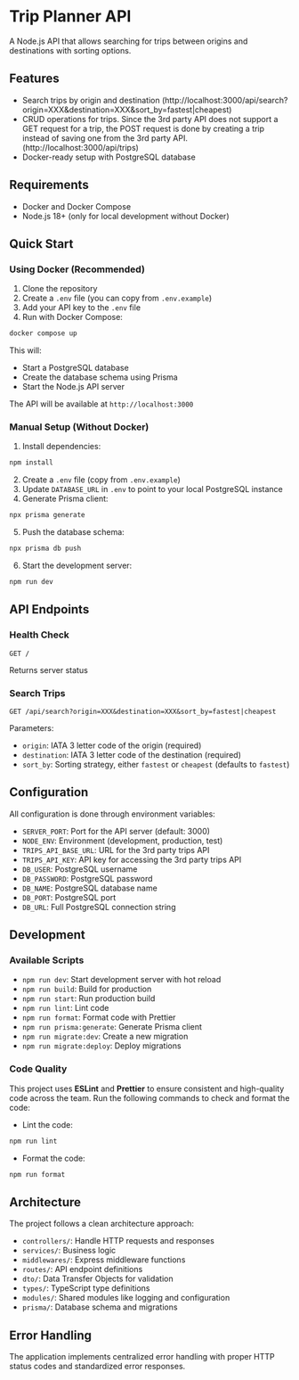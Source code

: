 # Trip Planner API

A Node.js API that allows searching for trips between origins and destinations with sorting options.

## Features

- Search trips by origin and destination (http://localhost:3000/api/search?origin=XXX&destination=XXX&sort_by=fastest|cheapest)
- CRUD operations for trips. Since the 3rd party API does not support a GET request for a trip, the POST request is done by creating a trip instead of saving one from the 3rd party API. (http://localhost:3000/api/trips)
- Docker-ready setup with PostgreSQL database

## Requirements

- Docker and Docker Compose
- Node.js 18+ (only for local development without Docker)

## Quick Start

### Using Docker (Recommended)

1. Clone the repository
2. Create a `.env` file (you can copy from `.env.example`)
3. Add your API key to the `.env` file
4. Run with Docker Compose:

```bash
docker compose up
```

This will:

- Start a PostgreSQL database
- Create the database schema using Prisma
- Start the Node.js API server

The API will be available at `http://localhost:3000`

### Manual Setup (Without Docker)

1. Install dependencies:

```bash
npm install
```

2. Create a `.env` file (copy from `.env.example`)
3. Update `DATABASE_URL` in `.env` to point to your local PostgreSQL instance
4. Generate Prisma client:

```bash
npx prisma generate
```

5. Push the database schema:

```bash
npx prisma db push
```

6. Start the development server:

```bash
npm run dev
```

## API Endpoints

### Health Check

```
GET /
```

Returns server status

### Search Trips

```
GET /api/search?origin=XXX&destination=XXX&sort_by=fastest|cheapest
```

Parameters:

- `origin`: IATA 3 letter code of the origin (required)
- `destination`: IATA 3 letter code of the destination (required)
- `sort_by`: Sorting strategy, either `fastest` or `cheapest` (defaults to `fastest`)

## Configuration

All configuration is done through environment variables:

- `SERVER_PORT`: Port for the API server (default: 3000)
- `NODE_ENV`: Environment (development, production, test)
- `TRIPS_API_BASE_URL`: URL for the 3rd party trips API
- `TRIPS_API_KEY`: API key for accessing the 3rd party trips API
- `DB_USER`: PostgreSQL username
- `DB_PASSWORD`: PostgreSQL password
- `DB_NAME`: PostgreSQL database name
- `DB_PORT`: PostgreSQL port
- `DB_URL`: Full PostgreSQL connection string

## Development

### Available Scripts

- `npm run dev`: Start development server with hot reload
- `npm run build`: Build for production
- `npm run start`: Run production build
- `npm run lint`: Lint code
- `npm run format`: Format code with Prettier
- `npm run prisma:generate`: Generate Prisma client
- `npm run migrate:dev`: Create a new migration
- `npm run migrate:deploy`: Deploy migrations

### Code Quality

This project uses **ESLint** and **Prettier** to ensure consistent and high-quality code across the team. Run the following commands to check and format the code:

- Lint the code:

```bash
npm run lint
```

- Format the code:

```bash
npm run format
```

## Architecture

The project follows a clean architecture approach:

- `controllers/`: Handle HTTP requests and responses
- `services/`: Business logic
- `middlewares/`: Express middleware functions
- `routes/`: API endpoint definitions
- `dto/`: Data Transfer Objects for validation
- `types/`: TypeScript type definitions
- `modules/`: Shared modules like logging and configuration
- `prisma/`: Database schema and migrations

## Error Handling

The application implements centralized error handling with proper HTTP status codes and standardized error responses.
